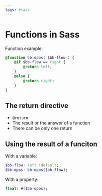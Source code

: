 ```yaml
---
tags: #sass
---
```


# Functions in Sass

Function example:
```sass
@function bb-opos( $bb-flow ) {
    @if $bb-flow == right {
        @return left;
    }
    @else {
        @return right;
    }
}
```

## The return directive

- `@return`
- The result or the answer of a function
- There can be only one return


## Using the result of a funciton

With a variable:

```sass
$bb-flow: left !default;
$bb-opos: bb-opos($bb-flow);
```

With a property:

```sass
float: #($bb-opos);
```